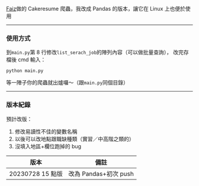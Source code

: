 [Faiz](https://github.com/faiz135753)做的 Cakeresume 爬蟲，我改成 Pandas 的版本，讓它在 Linux 上也便於使用

---

### 使用方式

到`main.py`第 8 行修改`list_serach_job`的陣列內容（可以做批量查詢），
改完存檔後 cmd 輸入：

```shell
python main.py
```

等一陣子你的爬蟲就出爐囉～（跟`main.py`同個目錄）

---

### 版本紀錄

預計改版：

1. 修改易讀性不佳的變數名稱
2. 以後可以改地點跟職缺種類（實習／中高階之類的）
3. 沒填入地區+欄位跑掉的 bug

| 版本             | 備註                  |
| ---------------- | --------------------- |
| 20230728 15 點版 | 改為 Pandas+初次 push |
